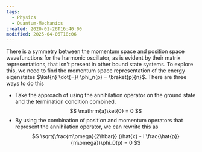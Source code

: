 ```yaml
---
tags:
  - Physics
  - Quantum-Mechanics
created: 2020-01-26T16:40:00
modified: 2025-04-06T18:06
---
```


There is a symmetry between the momentum space and position space wavefunctions for the harmonic oscillator, as is evident by their matrix representations, that isn't present in other bound state systems. To explore this, we need to find the momentum space representation of the energy eigenstates $\ket{n} \dot{=}\ \phi_n(p) = \braket{p}{n}$. There are three ways to do this

- Take the approach of using the annihilation operator on the ground state and the termination condition combined.  
$$
\mathrm{a}\ket{0} = 0
$$
- By using the combination of position and momentum operators that represent the annihilation operator, we can rewrite this as
$$
\sqrt{\frac{m\omega}{2\hbar}} (\hat{x} - i \frac{\hat{p}}{m\omega})\phi_0(p) = 0
$$

  